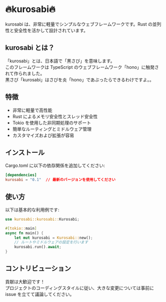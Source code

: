 # 🔥kurosabi🔥

kurosabi は、非常に軽量でシンプルなウェブフレームワークです。Rust の並列性と安全性を活かして設計されています。

## kurosabi とは？
「kurosabi」とは、日本語で「黒さび」を意味します。  
このフレームワークは TypeScript のウェブフレームワーク「hono」に触発されて作られました。  
黒さび「kurosabi」はさびを炎「hono」であぶったらできるわけですよ。。

## 特徴
- 非常に軽量で高性能
- Rust によるメモリ安全性とスレッド安全性
- Tokio を使用した非同期処理のサポート
- 簡単なルーティングとミドルウェア管理
- カスタマイズおよび拡張が容易

## インストール
Cargo.toml に以下の依存関係を追加してください:

```toml
[dependencies]
kurosabi = "0.1"  // 最新のバージョンを使用してください
```

## 使い方
以下は基本的な利用例です:

```rust
use kurosabi::kurosabi::Kurosabi;

#[tokio::main]
async fn main() {
    let mut kurosabi = Kurosabi::new();
    // ルートやミドルウェアの設定を行います
    kurosabi.run().await;
}
```

## コントリビューション
貢献は大歓迎です！  
プロジェクトのコーディングスタイルに従い、大きな変更については事前に issue を立てて議論してください。
